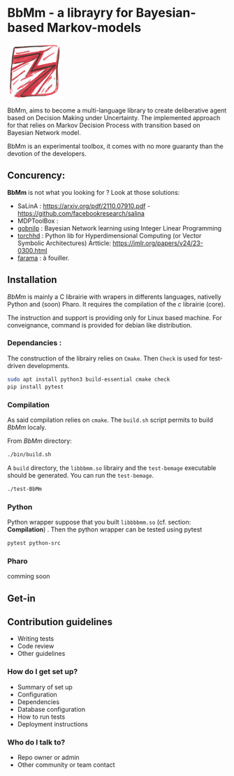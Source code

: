 BbMm - a librayry for Bayesian-based Markov-models
======================================================================

![](./resources/logo-BbMm-128.png)


BbMm, aims to become a multi-language library to create deliberative agent based on Decision Making under Uncertainty.
The implemented approach for that relies on Markov Decision Process with transition based on Bayesian Network model.

BbMm is an experimental toolbox, it comes with no more guaranty than the devotion of the developers.

## Concurency:

**BbMm** is not what you looking for ? Look at those solutions:

- SaLinA : <https://arxiv.org/pdf/2110.07910.pdf> - <https://github.com/facebookresearch/salina>
- MDPToolBox :
- [gobnilp](https://www.cs.york.ac.uk/aig/sw/gobnilp) : Bayesian Network learning using Integer Linear Programming
- [torchhd](https://github.com/hyperdimensional-computing/torchhd) : Python lib for Hyperdimensional Computing (or Vector Symbolic Architectures) Artticle: https://jmlr.org/papers/v24/23-0300.html
- [farama](https://farama.org/) : à fouiller.

## Installation

_BbMm_ is mainly a C librairie with wrapers in differents languages, nativelly Python and (soon) Pharo.
It requires the compilation of the _c_ librairie (core).

The instruction and support is providing only for Linux based machine.
For conveignance, command is provided for debian like distribution.


### Dependancies :

The construction of the librairy relies on `Cmake`. Then `Check` is used for test-driven developments.

```sh
sudo apt install python3 build-essential cmake check
pip install pytest
```

### Compilation

As said compilation relies on `cmake`.
The `build.sh` script permits to build _BbMm_ localy.

From _BbMm_ directory:

```sh
./bin/build.sh
```

A `build` directory, the `libbbmm.so` librairy and the `test-bemage` executable should be generated.
You can run the `test-bemage`.

```sh
./test-BbMm
```

### Python

Python wrapper suppose that you built `libbbbmm.so` (cf. section: **Compilation**) . 
Then the python wrapper can be tested using pytest

```sh
pytest python-src
```

### Pharo

comming soon


## Get-in



## Contribution guidelines

* Writing tests
* Code review
* Other guidelines








### How do I get set up?

* Summary of set up
* Configuration
* Dependencies
* Database configuration
* How to run tests
* Deployment instructions

### Who do I talk to?

* Repo owner or admin
* Other community or team contact



